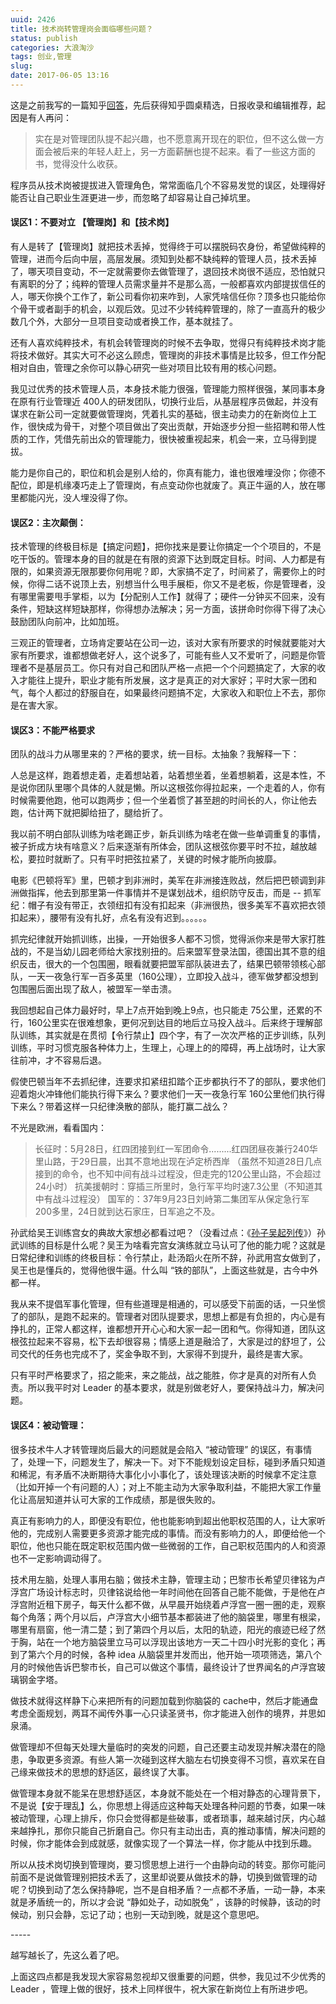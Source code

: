 ```yaml
---
uuid: 2426
title: 技术岗转管理岗会面临哪些问题？
status: publish
categories: 大浪淘沙
tags: 创业,管理
slug: 
date: 2017-06-05 13:16
---
```

这是之前我写的一篇知乎[回答](https://www.zhihu.com/question/60198263/answer/177259358)，先后获得知乎圆桌精选，日报收录和编辑推荐，起因是有人再问：

> 实在是对管理团队提不起兴趣，也不愿意离开现在的职位，但不这么做一方面会被后来的年轻人赶上，另一方面薪酬也提不起来。看了一些这方面的书，觉得没什么收获。

程序员从技术岗被提拔进入管理角色，常常面临几个不容易发觉的误区，处理得好能否让自己职业生涯更进一步，而忽略了却容易让自己掉坑里。

#### 误区1：不要对立 【管理岗】和【技术岗】

有人是转了【管理岗】就把技术丢掉，觉得终于可以摆脱码农身份，希望做纯粹的管理，进而今后向中层，高层发展。须知到处都不缺纯粹的管理人员，技术丢掉了，哪天项目变动，不一定就需要你去做管理了，退回技术岗很不适应，恐怕就只有离职的分了；纯粹的管理人员需求量并不是那么高，一般都喜欢内部提拔信任的人，哪天你换个工作了，新公司看你初来咋到，人家凭啥信任你？顶多也只能给你个骨干或者副手的机会，以观后效。见过不少转纯粹管理的，除了一直高升的极少数几个外，大部分一旦项目变动或者换工作，基本就挂了。

还有人喜欢纯粹技术，有机会转管理岗的时候不去争取，觉得只有纯粹技术岗才能将技术做好。其实大可不必这么顾虑，管理岗的非技术事情是比较多，但工作分配相对自由，管理之余你可以静心研究一些对项目比较有用的核心问题。

我见过优秀的技术管理人员，本身技术能力很强，管理能力照样很强，某同事本身在原有行业管理近 400人的研发团队，切换行业后，从基层程序员做起，并没有谋求在新公司一定就要做管理岗，凭着扎实的基础，很主动卖力的在新岗位上工作，很快成为骨干，对整个项目做出了突出贡献，开始逐步分担一些招聘和带人性质的工作，凭借先前出众的管理能力，很快被重视起来，机会一来，立马得到提拔。

能力是你自己的，职位和机会是别人给的，你真有能力，谁也很难埋没你；你德不配位，即是机缘凑巧走上了管理岗，有点变动你也就废了。真正牛逼的人，放在哪里都能闪光，没人埋没得了你。

#### 误区2：主次颠倒：

技术管理的终极目标是【搞定问题】，把你找来是要让你搞定一个个项目的，不是吃干饭的。管理本身的目的就是在有限的资源下达到既定目标。时间、人力都是有限的，如果资源无限那要你何用呢？即，大家搞不定了，时间紧了，需要你上的时候，你得二话不说顶上去，别想当什么甩手展柜，你又不是老板，你是管理者，没有哪里需要甩手掌柜，以为【分配别人工作】就得了；硬件一分钟买不回来，没有条件，短缺这样短缺那样，你得想办法解决；另一方面，该拼命时你得下得了决心鼓励团队向前冲，比如加班。

三观正的管理者，立场肯定要站在公司一边，该对大家有所要求的时候就要能对大家有所要求，谁都想做老好人，这个说多了，可能有些人又不爱听了，问题是你管理者不是基层员工。你只有对自己和团队严格一点把一个个问题搞定了，大家的收入才能往上提升，职业才能有所发展，这才是真正的对大家好；平时大家一团和气，每个人都过的舒服自在，如果最终问题搞不定，大家收入和职位上不去，那你是在害大家。

#### 误区3：不能严格要求

团队的战斗力从哪里来的？严格的要求，统一目标。太抽象？我解释一下：

<!--more-->

人总是这样，跑着想走着，走着想站着，站着想坐着，坐着想躺着，这是本性，不是说你团队里哪个具体的人就是懒。所以这根弦你得拉起来，一个走着的人，你有时候需要他跑，他可以跑两步；但一个坐着惯了甚至趟的时间长的人，你让他去跑，估计两下就把脚给扭了，腿给折了。

我以前不明白部队训练为啥老踢正步，新兵训练为啥老在做一些单调重复的事情，被子折成方块有啥意义？后来逐渐有所体会，团队这根弦你要平时不拉，越放越松，要拉时就断了。只有平时把弦拉紧了，关键的时候才能所向披靡。

电影《巴顿将军》里，巴顿才到非洲时，美军在非洲接连败战，然后把巴顿调到非洲做指挥，他去到那里第一件事情并不是谋划战术，组织防守反击，而是 -- 抓军纪：帽子有没有带正，衣领纽扣有没有扣起来（非洲很热，很多美军不喜欢把衣领扣起来），腰带有没有扎好，点名有没有迟到。。。。。。

抓完纪律就开始抓训练，出操，一开始很多人都不习惯，觉得派你来是带大家打胜战的，不是当幼儿园老师给大家找别扭的。后来盟军登录法国，德国出其不意的组织反击，很大的一个包围圈，眼看就要把盟军部队装进去了，结果巴顿带领核心部队，一天一夜急行军一百多英里（160公理），立即投入战斗，德军做梦都没想到包围圈后面出现了敌人，被盟军一举击溃。

我回想起自己体力最好时，早上7点开始到晚上9点，也只能走 75公里，还累的不行，160公里实在很难想象，更何况到达目的地后立马投入战斗。后来终于理解部队训练，其实就是在贯彻【令行禁止】四个字，有了一次次严格的正步训练，队列训练，平时习惯克服各种体力上，生理上，心理上的的障碍，再上战场时，让大家往前冲，才不容易后退。

假使巴顿当年不去抓纪律，连要求扣紧纽扣踏个正步都执行不了的部队，要求他们迎着炮火冲锋他们能执行得下来么？要求他们一天一夜急行军 160公里他们执行得下来么？带着这样一只纪律涣散的部队，能打赢二战么？

不光是欧洲，看看国内：

> 长征时：5月28日，红四团接到红一军团命令.........红四团昼夜兼行240华里山路，于29日晨，出其不意地出现在泸定桥西岸 （虽然不知道28日几点接到的命令，也不知中间有战斗过程没，但走完的120公里山路，不会超过24小时） 抗美援朝时：穿插三所里时，急行军平均时速7.3公里（不知道其中有战斗过程没） 国军的：37年9月23日刘峙第二集团军从保定急行军200多里，24日就到达石家庄，日军追之不及。

孙武给吴王训练宫女的典故大家想必都看过吧？（没看过点：《[孙子吴起列传](https://baike.baidu.com/item/%E5%AD%99%E5%AD%90%E5%90%B4%E8%B5%B7%E5%88%97%E4%BC%A0/2438393)》）孙武训练的目标是什么呢？吴王为啥看完宫女演练就立马认可了他的能力呢？这就是日常纪律和训练的终极目标：令行禁止，赴汤蹈火在所不辞，孙武用宫女做到了，吴王也是懂兵的，觉得他很牛逼。什么叫 “铁的部队”，上面这些就是，古今中外都一样。

我从来不提倡军事化管理，但有些道理是相通的，可以感受下前面的话，一只坐惯了的部队，是跑不起来的。管理者对团队提要求，思想上都是有负担的，内心是有挣扎的，正常人都这样，谁都想开开心心和大家一起一团和气。你得知道，团队这根弦拉起来不容易，松下去却很容易；情感上道是融洽了，大家是过的舒坦了，公司交代的任务也完成不了，奖金争取不到，大家得不到提升，最终是害大家。

只有平时严格要求了，招之能来，来之能战，战之能胜，你才是真的对所有人负责。所以我平时对 Leader 的基本要求，就是别做老好人，要保持战斗力，解决问题。

#### 误区4：被动管理：

很多技术牛人才转管理岗后最大的问题就是会陷入 “被动管理” 的误区，有事情了，处理一下，问题发生了，解决一下。对下不能规划设定目标，碰到矛盾只知道和稀泥，有矛盾不决断期待大事化小小事化了，该处理该决断的时候拿不定注意（比如开掉一个有问题的人）；对上不能主动为大家争取利益，不能把大家工作量化让高层知道并认可大家的工作成绩，那是很失败的。

真正有影响力的人，即便没有职位，他也能影响到超出他职权范围的人，让大家听他的，完成别人需要更多资源才能完成的事情。而没有影响力的人，即便给他一个职位，他也只能在既定职权范围内做一些微弱的工作，自己职权范围内的人和资源也不一定影响调动得了。

技术用左脑，处理人事用右脑；做技术主静，管理主动；巴黎市长希望贝律铭为卢浮宫广场设计标志时，贝律铭说给他一年时间他在回答自己能不能做，于是他在卢浮宫附近租下房子，每天什么都不做，从早晨开始绕着卢浮宫一圈一圈的走，观察每个角落；两个月以后，卢浮宫大小细节基本都装进了他的脑袋里，哪里有根梁，哪里有扇窗，他一清二楚；到了第四个月以后，太阳的轨迹，阳光的痕迹已经了然于胸，站在一个地方脑袋里立马可以浮现出该地方一天二十四小时光影的变化；再到了第六个月的时候，各种 idea 从脑袋里并发而出，他开始一项项筛选，第八个月的时候他告诉巴黎市长，自己可以做这个事情，最终设计了世界闻名的卢浮宫玻璃钢金字塔。

做技术就得这样静下心来把所有的问题加载到你脑袋的 cache中，然后才能通盘考虑全面规划，两耳不闻传外事一心只读圣贤书，你才能进入创作的境界，并思如泉涌。

做管理却不但每天处理大量临时的突发的问题，自己还要主动发现并解决潜在的隐患，争取更多资源。有些人第一次碰到这样大脑左右切换变得不习惯，喜欢呆在自己缘来做技术的思想的舒适区，最终误了大事。

做管理本身就不能呆在思想舒适区，本身就不能处在一个相对静态的心理背景下，不是说【安于理乱】么，你思想上得适应这种每天处理各种问题的节奏，如果一味被动管理，心理上排斥，你只会觉得都是些破事，或者琐事，越来越讨厌，内心越来越挣扎，那你只能自己折磨自己。你只有主动出击，真的推动事情，解决问题的时候，你才能体会到成就感，就像实现了一个算法一样，你才能从中找到乐趣。

所以从技术岗切换到管理岗，要习惯思想上进行一个由静向动的转变。那你可能问前面不是说做管理别把技术丢了，这里却说要从做技术的静，切换到做管理的动呢？切换到动了怎么保持静呢，岂不是自相矛盾？一点都不矛盾，一动一静，本来就是矛盾统一的，所以才会说 “静如处子，动如脱兔” ，该静的时候静，该动的时候动，别只会静，忘记了动；也别一天动到晚，就是这个意思吧。

\-----

越写越长了，先这么着了吧。

上面这四点都是我发现大家容易忽视却又很重要的问题，供参，我见过不少优秀的 Leader ，管理上做的很好，技术上同样很牛，祝大家在新岗位上有所进步吧。

